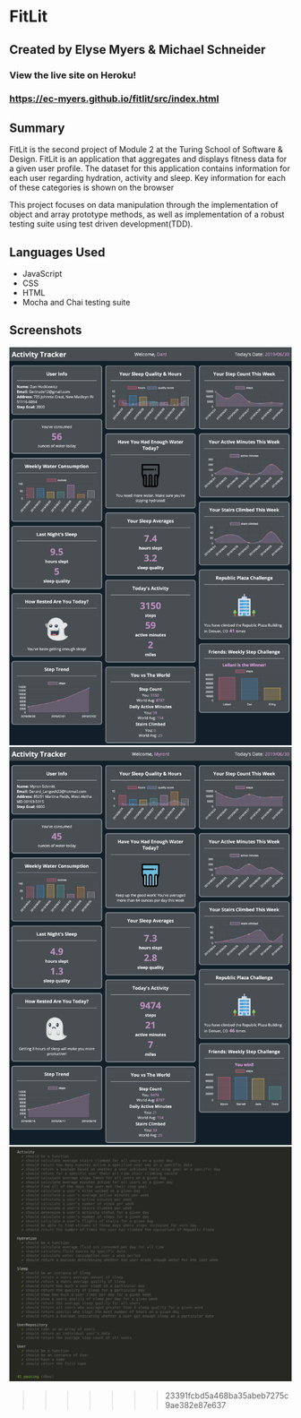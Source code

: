 # FitLit
## Created by Elyse Myers & Michael Schneider
### View the live site on Heroku!
### https://ec-myers.github.io/fitlit/src/index.html

## Summary
FitLit is the second project of Module 2 at the Turing School of Software & Design. FitLit is an application that aggregates and displays fitness data for a given user profile. The dataset for this application contains information for each user regarding hydration, activity and sleep. Key information for each of these categories is shown on the browser

This project focuses on data manipulation through the implementation of object and array prototype methods, as well as implementation of a robust testing suite using test driven development(TDD).

## Languages Used

- JavaScript
- CSS
- HTML
- Mocha and Chai testing suite

## Screenshots
![ScreenShot 1](images/screenshot1.png)
![ScreenShot 2](images/screenshot2.png)
![Testing ScreenShot](images/testingScreenShot.png)
>>>>>>> 23391fcbd5a468ba35abeb7275c9ae382e87e637
